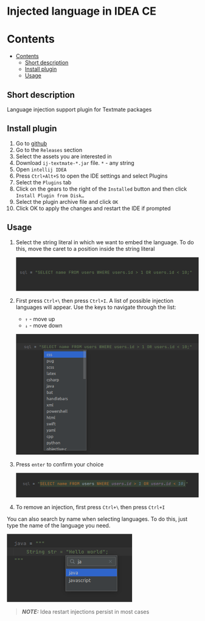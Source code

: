 # Injected language in IDEA CE

# Contents

- [Contents](#contents)
  - [Short description](#short-description)
  - [Install plugin](#install-plugin)
  - [Usage](#usage)

## Short description

Language injection support plugin for Textmate packages

## Install plugin

1. Go to [github](https://github.com/SuduIDE/ij-textmate)
2. Go to the `Releases` section
3. Select the assets you are interested in
4. Download `ij-textmate-*.jar` file. `*` - any string
5. Open `intellij IDEA`
6. Press `Ctrl+Alt+S` to open the IDE settings and select Plugins
7. Select the `Plugins` tab
8. Click on the gears to the right of the `Installed` button and then click `Install Plugin from Disk…`
9. Select the plugin archive file and click `OK`
10. Click OK to apply the changes and restart the IDE if prompted

## Usage

1. Select the string literal in which we want to embed the language. To do this, move the caret to a position inside the
   string literal

   ![string literal without injection](images/without_injection.png)

2. First press `Ctrl+\` then press `Ctrl+I`. A list of possible injection languages will appear. Use the keys to
   navigate through the list:
    - `↑` - move up
    - `↓` - move down

   ![select language](images/select_language.png)
3. Press `enter` to confirm your choice

   ![with injection](images/with_injection.png)

4. To remove an injection, first press `Ctrl+\` then press `Ctrl+I`

You can also search by name when selecting languages. To do this, just type the name of the language you need.

![search_language](images/search_language.png)

> **_NOTE:_** Idea restart injections persist in most cases